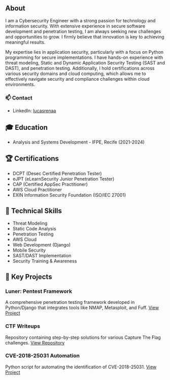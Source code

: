 ## About
I am a Cybersecurity Engineer with a strong passion for technology and information security. With extensive experience in secure software development and penetration testing, I am always seeking new challenges and opportunities to grow. I firmly believe that innovation is key to achieving meaningful results.

My expertise lies in application security, particularly with a focus on Python programming for secure implementations. I have hands-on experience with threat modeling, Static and Dynamic Application Security Testing (SAST and DAST), and penetration testing. Additionally, I hold certifications across various security domains and cloud computing, which allows me to effectively navigate security and compliance challenges within cloud environments.

### 📫 Contact
- LinkedIn: [lucasrenaa](https://www.linkedin.com/in/lucasrenaa/)

## 🎓 Education
- Analysis and Systems Development - IFPE, Recife (2021-2024)

## 🏆 Certifications
- DCPT (Desec Certified Penetration Tester)
- eJPT (eLearnSecurity Junior Penetration Tester)
- CAP (Certified AppSec Practitioner)
- AWS Cloud Practitioner
- EXIN Information Security Foundation (ISO/IEC 27001)

## 🔧 Technical Skills
- Threat Modeling 
- Static Code Analysis 
- Penetration Testing 
- AWS Cloud
- Web Development (Django)
- Mobile Security
- SAST/DAST Implementation
- Security Training & Awareness

## 🚀 Key Projects

### Luner: Pentest Framework
A comprehensive penetration testing framework developed in Python/Django that integrates tools like NMAP, Metasploit, and Fuff.
[View Project](https://github.com/LUCASRENAA/Luner)

### CTF Writeups
Repository containing step-by-step solutions for various Capture The Flag challenges.
[View Repository](https://github.com/LUCASRENAA/CTFs)

### CVE-2018-25031 Automation
Python script for automating the identification of CVE-2018-25031.
[View Project](https://github.com/LUCASRENAA/CVE-2018-25031)
